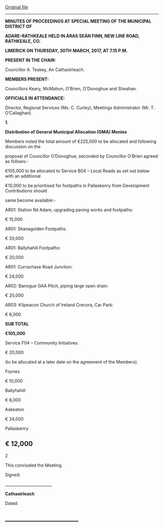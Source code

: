 [Original file](https://beta.limerick.ie/sites/default/files/media/documents/2017-04/minutes_of_special_meeting_-_municipal_district_of_adare-rathkeale_-_30th_march_2017.pdf)

---
**MINUTES OF PROCEEDINGS AT SPECIAL MEETING OF THE MUNICIPAL DISTRICT OF**

**ADARE-RATHKEALE HELD IN ÁRAS SEÁN FINN, NEW LINE ROAD, RATHKEALE, CO.**

**LIMERICK ON THURSDAY, 30TH** **MARCH, 2017, AT 7.15 P.M.**

**PRESENT IN THE CHAIR:**

Councillor A. Teskey, An Cathaoirleach.

**MEMBERS PRESENT:**

Councillors Keary, McMahon, O’Brien, O’Donoghue and Sheahan.

**OFFICIALS IN ATTENDANCE:**

Director, Regional Services (Ms. C. Curley), Meetings Administrator (Mr. T. O’Callaghan).

**1.**

**Distribution of General Municipal Allocation (GMA) Monies**

Members noted the total amount of €225,000 to be allocated and following discussion on the

proposal of Councillor O’Donoghue, seconded by Councillor O’Brien agreed as follows:-

€105,000 to be allocated to Service B04 – Local Roads as set out below with an additional

€10,000 to be prioritised for footpaths in Pallaskenry from Development Contributions should

same become available:-

AR01: Station Rd Adare, upgrading paving works and footpaths:

€ 15,000

AR01: Shanagolden Footpaths:

€ 20,000

AR01: Ballyhahill Footpaths:

€ 20,000

AR01: Currachase Road Junction:

€ 24,000

AR02: Banogue GAA Pitch, piping large open drain:

€ 20,000

AR03: Kilpeacon Church of Ireland Crecora, Car Park:

€ 6,000

**SUB TOTAL**

**€105,000**

Service F04 – Community Initiatives.

€ 20,000

(to be allocated at a later date on the agreement of the Members).

Foynes

€ 10,000

Ballyhahill

€ 6,000

Askeaton

€ 24,000

Pallaskenry

€ 12,000
---
2

This concluded the Meeting.

Signed:

\_\_\_\_\_\_\_\_\_\_\_\_\_\_\_\_\_\_\_\_\_\_\_\_

**Cathaoirleach**

Dated:

\_\_\_\_\_\_\_\_\_\_\_\_\_\_\_\_\_\_\_\_\_\_\_\_
---
